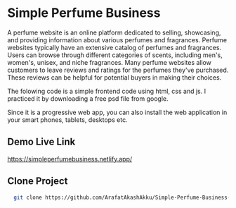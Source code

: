 
# Simple Perfume Business

A perfume website is an online platform dedicated to selling, showcasing, and providing information about various perfumes and fragrances. Perfume websites typically have an extensive catalog of perfumes and fragrances. Users can browse through different categories of scents, including men's, women's, unisex, and niche fragrances. Many perfume websites allow customers to leave reviews and ratings for the perfumes they've purchased. These reviews can be helpful for potential buyers in making their choices.

The folowing code is a simple frontend code using html, css and js. I practiced it by downloading a free psd file from google.

Since it is a progressive web app, you can also install the web application in your smart phones, tablets, desktops etc.


## Demo Live Link

https://simpleperfumebusiness.netlify.app/


## Clone Project

```bash
  git clone https://github.com/ArafatAkashAkku/Simple-Perfume-Business-HTML-CSS-JS.git
```


